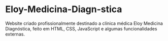 # Eloy-Medicina-Diagn-stica
Website criado profissionalmente destinado a clínica médica Eloy Medicina Diagnóstica, feito em HTML, CSS, JavaScript e algumas funcionalidades externas.
